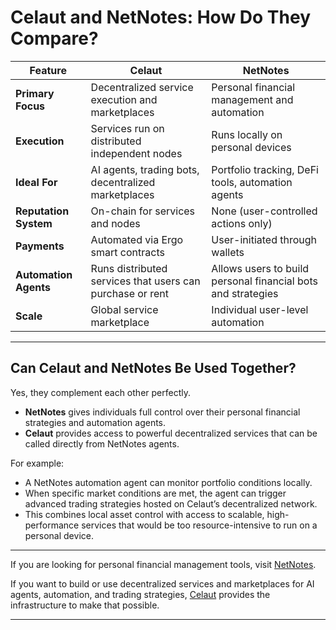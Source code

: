 
# Celaut and NetNotes: How Do They Compare?  

| Feature             | **Celaut**                        | **NetNotes**                    |
|---------------------|-----------------------------------|---------------------------------|
| **Primary Focus**   | Decentralized service execution and marketplaces | Personal financial management and automation |
| **Execution**       | Services run on distributed independent nodes | Runs locally on personal devices |
| **Ideal For**       | AI agents, trading bots, decentralized marketplaces | Portfolio tracking, DeFi tools, automation agents |
| **Reputation System**| On-chain for services and nodes | None (user-controlled actions only) |
| **Payments**         | Automated via Ergo smart contracts | User-initiated through wallets |
| **Automation Agents**| Runs distributed services that users can purchase or rent | Allows users to build personal financial bots and strategies |
| **Scale**            | Global service marketplace | Individual user-level automation |

---

## Can Celaut and NetNotes Be Used Together?  

Yes, they complement each other perfectly.

- **NetNotes** gives individuals full control over their personal financial strategies and automation agents.  
- **Celaut** provides access to powerful decentralized services that can be called directly from NetNotes agents.  

For example:  
- A NetNotes automation agent can monitor portfolio conditions locally.  
- When specific market conditions are met, the agent can trigger advanced trading strategies hosted on Celaut’s decentralized network.  
- This combines local asset control with access to scalable, high-performance services that would be too resource-intensive to run on a personal device.

---

If you are looking for personal financial management tools, visit [NetNotes](netnotes.md).  

If you want to build or use decentralized services and marketplaces for AI agents, automation, and trading strategies, [Celaut](celaut.md) provides the infrastructure to make that possible.

---